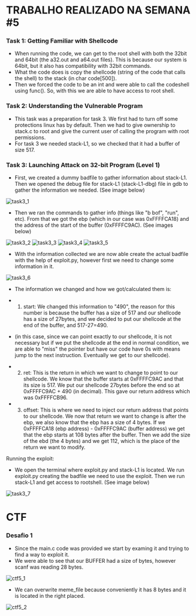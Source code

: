 # TRABALHO REALIZADO NA SEMANA #5

### Task 1: Getting Familiar with Shellcode

- When running the code, we can get to the root shell with both the 32bit and 64bit (the a32.out and a64.out files). This is because our system is 64bit, but it also has compatibility with 32bit commands.
- What the code does is copy the shellcode (string of the code that calls the shell) to the stack (in char code[500]).
- Then we forced the code to be an int and were able to call the codeshell using func(). So, with this we are able to have access to root shell.

### Task 2: Understanding the Vulnerable Program

- This task was a preparation for task 3. We first had to turn off some protections linux has by default. Then we had to give ownership to stack.c to root and give the current user of calling the program with root permissions.
- For task 3 we needed stack-L1, so we checked that it had a buffer of size 517.

### Task 3: Launching Attack on 32-bit Program (Level 1)

- First, we created a dummy badfile to gather information about stack-L1. Then we opened the debug file for stack-L1 (stack-L1-dbg) file in gdb to gather the information we needed. (See image below)

![task3_1](https://cdn.discordapp.com/attachments/903555414715670578/913194194229678080/task3_11.png)

- Then we ran the commands to gather info (things like "b bof", "run", etc). From that we got the ebp (which in our case was 0xFFFFCA18) and the address of the start of the buffer (0xFFFFC9AC). (See images below)

![task3_2](https://cdn.discordapp.com/attachments/903555414715670578/913194194485522433/task3_22.png)
![task3_3](https://cdn.discordapp.com/attachments/903555414715670578/913194194720411688/task3_33.png)
![task3_4](https://cdn.discordapp.com/attachments/903555414715670578/913194195009802261/task3_44.png)
![task3_5](https://cdn.discordapp.com/attachments/903555414715670578/913194195265667122/task3_55.png)

- With the information collected we are now able create the actual badfile with the help of exploit.py, however first we need to change some information in it.

![task3_6](https://cdn.discordapp.com/attachments/903555414715670578/913194195508920341/task3_66.png)

- The information we changed and how we got/calculated them is:
- 1) start: We changed this information to "490", the reason for this number is because the buffer has a size of 517 and our shellcode has a size of 27bytes, and we decided to put our shellcode at the end of the buffer, and 517-27=490. 
-  (in this case, since we can point exactly to our shellcode, it is not necessary but if we put the shellcode at the end in normal condition, we are able to "miss" the pointer but have our code have 0s with means jump to the next instruction. Eventually we get to our shellcode).

- 2) ret: This is the return in which we want to change to point to our shellcode. We know that the buffer starts at 0xFFFFC9AC and that its size is 517. We put our shellcode 27bytes before the end so at 0xFFFFC9AC + 490 (in decimal). This gave our return address which was 0xFFFFCB96.

- 3) offset: This is where we need to inject our return address that points to our shellcode. We now that return we want to change is after the ebp, we also know that the ebp has a size of 4 bytes. If we 0xFFFFCA18 (ebp address) - 0xFFFFC9AC (buffer address) we get that the ebp starts at 108 bytes after the buffer. Then we add the size of the ebd (the 4 bytes) and we get 112, which is the place of the return we want to modify.

Running the exploit:

- We open the terminal where exploit.py and stack-L1 is located. We run exploit.py creating the badfile we need to use the exploit. Then we run stack-L1 and get access to rootshell. (See image below) 

![task3_7](https://cdn.discordapp.com/attachments/903555414715670578/913194197522219069/task3_77.png)

# CTF

### Desafio 1

- Since the main.c code was provided we start by examing it and trying to find a way to exploit it.
- We were able to see that our BUFFER had a size of bytes, however scanf was reading 28 bytes.

![ctf5_1](https://drive.google.com/file/d/1k26eEApOPw_pwE3lUDug8p4qQShBMRBn/view?usp=sharing)

- We can overwrite meme_file because conveniently it has 8 bytes and it is located in the right placed.

![ctf5_2](https://drive.google.com/file/d/1zOneMupjItlVUaimID9odCvnAGIPuJPN/view?usp=sharing)

